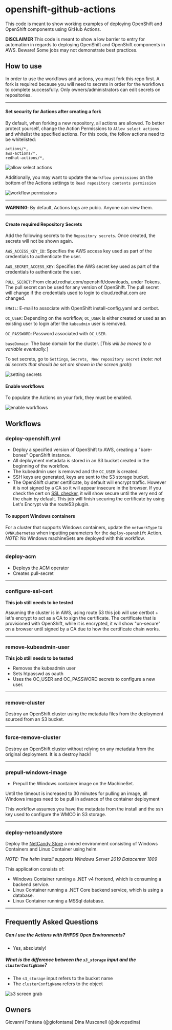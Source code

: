 # openshift-github-actions

This code is meant to show working examples of deploying OpenShift and OpenShift components using GitHub Actions.

**DISCLAIMER** 
This code is meant to show a low barrier to entry for automation in regards to deploying OpenShift and OpenShift components in AWS.  Beware! Some jobs may not demonstrate best practices.
## How to use

In order to use the workflows and actions, you must fork this repo first.  A fork is required because you will need to secrets in order for the workflows to complete successfully.  Only owners/administrators can edit secrets on repositories.

---
#### Set security for Actions after creating a fork
By default, when forking a new repository, all actions are allowed.  To better protect yourself, change the Action Permissions to `Allow select actions` and whitelist the specified actions.  For this code, the follow actions need to be whitelisted:
```
actions/*,
aws-actions/*,
redhat-actions/*,
```
![allow select actions](/assets/images/allow_select_actions.png)

Additionally, you may want to update the `Workflow permissions` on the bottom of the Actions settings to `Read repository contents permission`

![workflow permissions](/assets/images/workflow_permissions.png)

---

**WARNING**: By default, Actions logs are pubic. Anyone can view them.

---
#### Create required Repository Secrets
Add the following secrets to the `Repository secrets`.  Once created, the secrets will not be shown again.

`AWS_ACCESS_KEY_ID`: Specifies the AWS access key used as part of the credentials to authenticate the user.

`AWS_SECRET_ACCESS_KEY`: Specifies the AWS secret key used as part of the credentials to authenticate the user.

`PULL_SECRET`: From cloud.redhat.com/openshift/downloads, under Tokens.  The pull secret can be used for any version of OpenShift.  The pull secret will change if the credentials used to login to cloud.redhat.com are changed.

`EMAIL`: E-mail to associate with OpenShift install-config.yaml and certbot.

`OC_USER`: Depending on the workflow, `OC_USER` is either created or used as an existing user to login after the `kubeadmin` user is removed.

`OC_PASSWORD`: Password associated with `OC_USER`.

`baseDomain`: The base domain for the cluster. [_This will be moved to a variable eventually._]

To set secrets, go to `Settings`, `Secrets`, ` New repository secret` (_note: not all secrets that should be set are shown in the screen grab_):

![setting secrets](/assets/images/setting_secrets.png)

#### Enable workflows

To populate the Actions on your fork, they must be enabled.

![enable workflows](/assets/images/enable_workflows_on_fork.png)

## Workflows

### deploy-openshift.yml

- Deploy a specified version of OpenShift to AWS, creating a "bare-bones" OpenShift instance.
- All deployment metadata is stored in an S3 bucket created in the beginning of the workflow.
- The kubeadmin user is removed and the `OC_USER` is created.
- SSH keys are generated, keys are sent to the S3 storage bucket.
- The OpenShift cluster certificate, by default will encrypt traffic.  However it is not signed by a CA so it will appear insecure in the browser.  If you check the cert on [SSL checker](https://www.sslshopper.com/ssl-checker.html), it will show secure until the very end of the chain by default.  This job will finish securing the certificate by using Let's Encrypt via the route53 plugin.

#### To support Windows containers
For a cluster that supports Windows containers, update the `networkType` to `OVNKubernetes` when inputting parameters for the `deploy-openshift` Action.  _NOTE:_ No Windows machineSets are deployed with this workflow.

---

### deploy-acm

- Deploys the ACM operator
- Creates pull-secret

---

### configure-ssl-cert

**This job still needs to be tested**

Assuming the cluster is in AWS, using route 53 this job will use certbot + let's encrypt to act as a CA to sign the certificate.  The certificate that is provisioned with OpenShift, while it is encrypted, it will show "un-secure" on a browser until signed by a CA due to how the certificate chain works.

---

### remove-kubeadmin-user

**This job still needs to be tested**

- Removes the kubeadmin user
- Sets htpasswd as oauth
- Uses the OC_USER and OC_PASSWORD secrets to configure a new user.

---

### remove-cluster

Destroy an OpenShift cluster using the metadata files from the deployment sourced from an S3 bucket.

---

### force-remove-cluster

Destroy an OpenShift cluster without relying on any metadata from the original deployment.  It is a destroy hack!

---
### prepull-windows-image

- Prepull the Windows container image on the MachineSet.


Until the timeout is increased to 30 minutes for pulling an image, all Windows images need to be pull in advance of the container deployment

This workflow assumes you have the metadata from the install and the ssh key used to configure the WMCO in S3 storage.

---

### deploy-netcandystore

Deploy the [NetCandy Store](http://people.redhat.com/chernand/windows-containers-quickstart/ns-intro/) a mixed environment consisting of Windows Containers and Linux Container using helm.

_NOTE: The helm install supports Windows Server 2019 Datacenter 1809_

This application consists of:

- Windows Container running a .NET v4 frontend, which is consuming a backend service.
- Linux Container running a .NET Core backend service, which is using a database.
- Linux Container running a MSSql database.

---

## Frequently Asked Questions

##### Can I use the Actions with RHPDS Open Environments?

- Yes, absolutely!

##### What is the difference between the `s3_storage` input and the `clusterConfigName`?

- The `s3_storage` input refers to the bucket name 
- The `clusterConfigName` refers to the object

![s3 screen grab](/assets/images/s3_storage_example.png)

## Owners

Giovanni Fontana (@giofontana)
Dina Muscanell (@devopsdina)